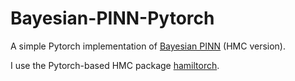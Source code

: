 # Bayesian-PINN-Pytorch

A simple Pytorch implementation of [Bayesian PINN](https://www.sciencedirect.com/user/identity/landing?code=lkzieQ9qz6RnrMGgawmvibVl0epv9ymUU3YRoAZc&state=retryCounter%3D0%26csrfToken%3D0569337d-a924-463e-beb4-b7b9165583e3%26idpPolicy%3Durn%253Acom%253Aelsevier%253Aidp%253Apolicy%253Aproduct%253Ainst_assoc%26returnUrl%3D%252Fscience%252Farticle%252Fpii%252FS0021999120306872%26prompt%3Dnone%26cid%3Darp-e120e826-b11c-4a3c-b06e-cbc85022f3f6) (HMC version). 

I use the Pytorch-based HMC package [hamiltorch](https://github.com/AdamCobb/hamiltorch).
